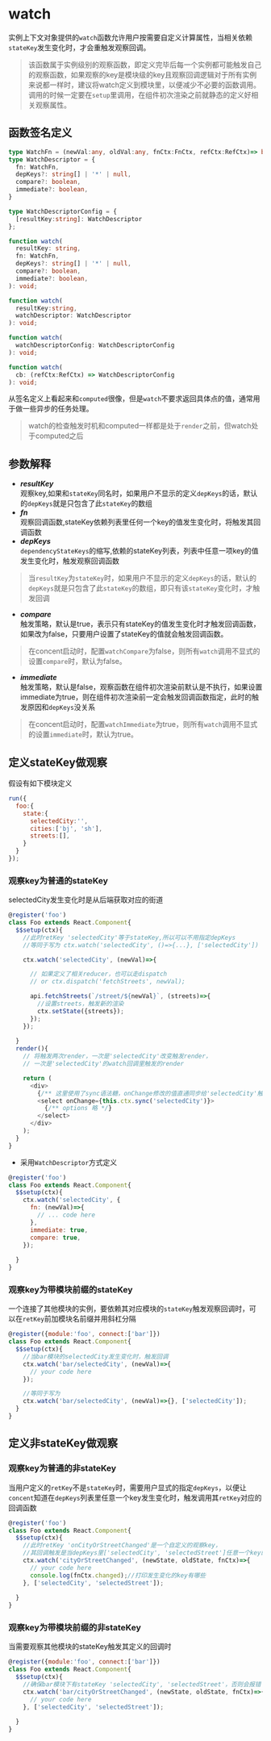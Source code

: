 # watch

实例上下文对象提供的`watch`函数允许用户按需要自定义计算属性，当相关依赖`stateKey`发生变化时，才会重触发观察回调。
>该函数属于实例级别的观察函数，即定义完毕后每一个实例都可能触发自己的观察函数，如果观察的key是模块级的key且观察回调逻辑对于所有实例来说都一样时，建议将watch定义到模块里，以便减少不必要的函数调用。   
>调用的时候一定要在`setup`里调用，在组件初次渲染之前就静态的定义好相关观察属性。

## 函数签名定义
```ts
type WatchFn = (newVal:any, oldVal:any, fnCtx:FnCtx, refCtx:RefCtx)=> boolean | undefined;
type WatchDescriptor = {
  fn: WatchFn,
  depKeys?: string[] | '*' | null,
  compare?: boolean,
  immediate?: boolean,
}

type WatchDescriptorConfig = {
  [resultKey:string]: WatchDescriptor
};

function watch(
  resultKey: string,
  fn: WatchFn,
  depKeys?: string[] | '*' | null,
  compare?: boolean,
  immediate?: boolean,
): void;

function watch(
  resultKey:string,
  watchDescriptor: WatchDescriptor
): void;

function watch(
  watchDescriptorConfig: WatchDescriptorConfig
): void;

function watch(
  cb: (refCtx:RefCtx) => WatchDescriptorConfig
): void;
```
从签名定义上看起来和`computed`很像，但是`watch`不要求返回具体点的值，通常用于做一些异步的任务处理。
> watch的检查触发时机和computed一样都是处于`render`之前，但watch处于computed之后

## 参数解释
* ***resultKey***<br/>
观察key,如果和`stateKey`同名时，如果用户不显示的定义`depKeys`的话，默认的`depKeys`就是只包含了此`stateKey`的数组
* ***fn***<br/>
观察回调函数,stateKey依赖列表里任何一个key的值发生变化时，将触发其回调函数
* ***depKeys***<br/>
`dependencyStateKeys`的缩写,依赖的stateKey列表，列表中任意一项key的值发生变化时，触发观察回调函数
>当`resultKey`为`stateKey`时，如果用户不显示的定义`depKeys`的话，默认的`depKeys`就是只包含了此`stateKey`的数组，即只有该`stateKey`变化时，才触发回调
* ***compare***<br/>
触发策略，默认是true，表示只有stateKey的值发生变化时才触发回调函数，如果改为false，只要用户设置了stateKey的值就会触发回调函数。
> 在concent启动时，配置`watchCompare`为false，则所有`watch`调用不显式的设置`compare`时，默认为false。
* ***immediate***<br/>
触发策略，默认是false，观察函数在组件初次渲染前默认是不执行，如果设置immediate为true，则在组件初次渲染前一定会触发回调函数指定，此时的触发原因和`depKeys`没关系
> 在concent启动时，配置`watchImmediate`为true，则所有`watch`调用不显式的设置`immediate`时，默认为true。

## 定义stateKey做观察
假设有如下模块定义
```javascript
run({
  foo:{
    state:{
      selectedCity:'',
      cities:['bj', 'sh'],
      streets:[],
    }
  }
});
```

### 观察key为普通的stateKey
selectedCity发生变化时是从后端获取对应的街道
```javascript
@register('foo')
class Foo extends React.Component{
  $$setup(ctx){
    //此时retKey 'selectedCity'等于stateKey,所以可以不用指定depKeys
    //等同于写为 ctx.watch('selectedCity', ()=>{...}, ['selectedCity'])

    ctx.watch('selectedCity', (newVal)=>{

      // 如果定义了相关reducer，也可以走dispatch
      // or ctx.dispatch('fetchStreets', newVal);

      api.fetchStreets(`/street/${newVal}`, (streets)=>{
        //设置streets，触发新的渲染
        ctx.setState({streets});
      });
    });
    
  }
  render(){
    // 将触发两次render，一次是'selectedCity'改变触发render，
    // 一次是'selectedCity'的watch回调里触发的render

    return (
      <div>
        {/** 这里使用了sync语法糖，onChange修改的值直通同步给'selectedCity'触发组件渲染 */}
        <select onChange={this.ctx.sync('selectedCity')}>
          {/** options 略 */}
        </select>
      </div>
    );
  }
}
```

- 采用`WatchDescriptor`方式定义
```javascript
@register('foo')
class Foo extends React.Component{
  $$setup(ctx){
    ctx.watch('selectedCity', {
      fn: (newVal)=>{
        // ... code here
      },
      immediate: true,
      compare: true,
    });
    
  }
}
```

### 观察key为带模块前缀的stateKey
一个连接了其他模块的实例，要依赖其对应模块的`stateKey`触发观察回调时，可以在`retKey`前加模块名前缀并用斜杠分隔
```javascript
@register({module:'foo', connect:['bar']})
class Foo extends React.Component{
  $$setup(ctx){
    //当bar模块的selectedCity发生变化时，触发回调
    ctx.watch('bar/selectedCity', (newVal)=>{
      // your code here
    });

    //等同于写为
    ctx.watch('bar/selectedCity', (newVal)=>{}, ['selectedCity']);
  }
}
```

## 定义非stateKey做观察
### 观察key为普通的非stateKey
当用户定义的`retKey`不是`stateKey`时，需要用户显式的指定`depKeys`，以便让`concent`知道在`depKeys`列表里任意一个key发生变化时，触发调用其`retKey`对应的回调函数
```javascript
@register('foo')
class Foo extends React.Component{
  $$setup(ctx){
    //此时retKey 'onCityOrStreetChanged'是一个自定义的观察key，
    //其回调触发是当depKeys里['selectedCity', 'selectedStreet']任意一个key的值发生变化的时候
    ctx.watch('cityOrStreetChanged', (newState, oldState, fnCtx)=>{
      // your code here
      console.log(fnCtx.changed);//打印发生变化的key有哪些
    }, ['selectedCity', 'selectedStreet']);
    
  }
}
```
### 观察key为带模块前缀的非stateKey
当需要观察其他模块的stateKey触发其定义的回调时
```javascript
@register({module:'foo', connect:['bar']})
class Foo extends React.Component{
  $$setup(ctx){
    //确保bar模块下有stateKey 'selectedCity', 'selectedStreet'，否则会报错
    ctx.watch('bar/cityOrStreetChanged', (newState, oldState, fnCtx)=>{
      // your code here
    }, ['selectedCity', 'selectedStreet']);
    
  }
}
```
